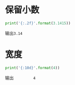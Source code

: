 # 保留小数
```python
print('{:.2f}'.format(3.1415))
```
输出`3.14`
# 宽度
```python
print('{:10d}'.format(4))
```
输出`         4`
